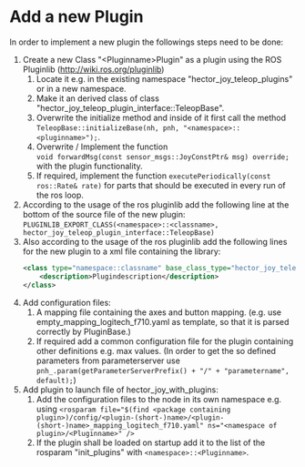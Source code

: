 # Add a new Plugin

In order to implement a new plugin the followings steps need to be done:
1. Create a new Class "\<Pluginname\>Plugin" as a plugin using the ROS Pluginlib (http://wiki.ros.org/pluginlib)
    1. Locate it e.g. in the existing namespace "hector_joy_teleop_plugins" or in a new namespace.
    2. Make it an derived class of class "hector_joy_teleop_plugin_interface::TeleopBase".
    3. Overwrite the initialize method and inside of it first call the method 
    `TeleopBase::initializeBase(nh, pnh, "<namespace>::<pluginname>");`.
    4. Overwrite / Implement the function  
    `void forwardMsg(const sensor_msgs::JoyConstPtr& msg) override;` with the plugin functionality.
    5. If required, implement the function `executePeriodically(const ros::Rate& rate)` for parts that should be executed
    in every run of the ros loop.
2. According to the usage of the ros pluginlib add the following line at the bottom of the source file of the new plugin:
    `PLUGINLIB_EXPORT_CLASS(<namespace>::<classname>, hector_joy_teleop_plugin_interface::TeleopBase)`
3. Also according to the usage of the ros pluginlib add the following lines for the new plugin to a xml file containing the library:
    ```xml
   <class type="namespace::classname" base_class_type="hector_joy_teleop_plugin_interface::TeleopBase">
        <description>Plugindescription</description>  
    </class>
4. Add configuration files:
    1. A mapping file containing the axes and button mapping. (e.g. use empty_mapping_logitech_f710.yaml as template,
    so that it is parsed correctly by PluginBase.)
    2. If required add a common configuration file for the plugin containing other definitions e.g. max values. (In order to get the so defined parameters from parameterserver use 
    `pnh_.param(getParameterServerPrefix() + "/" + "parametername", default);`)
5. Add plugin to launch file of hector_joy_with_plugins:
    1. Add the configuration files to the node in its own namespace e.g. using
    `<rosparam file="$(find <package containing plugin>)/config/<plugin-(short-)name>/<plugin-(short-)name>_mapping_logitech_f710.yaml" ns="<namespace of plugin>/<Pluginname>" />`
    2. If the plugin shall be loaded on startup add it to the list of the rosparam "init_plugins" with `<namespace>::<Pluginname>`.